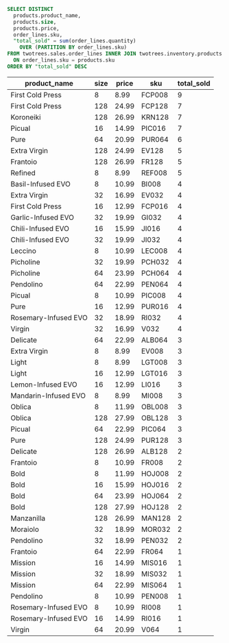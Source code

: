 ``` sql
SELECT DISTINCT
  products.product_name,
  products.size,
  products.price,
  order_lines.sku,
  "total_sold" = sum(order_lines.quantity) 
    OVER (PARTITION BY order_lines.sku)
FROM twotrees.sales.order_lines INNER JOIN twotrees.inventory.products
  ON order_lines.sku = products.sku
ORDER BY "total_sold" DESC
```

|product_name|size|price|sku|total_sold|
|---|---|---|---|---|
|First Cold Press|8|8.99|FCP008|9|
|First Cold Press|128|24.99|FCP128|7|
|Koroneiki|128|26.99|KRN128|7|
|Picual|16|14.99|PIC016|7|
|Pure|64|20.99|PUR064|6|
|Extra Virgin|128|24.99|EV128|5|
|Frantoio|128|26.99|FR128|5|
|Refined|8|8.99|REF008|5|
|Basil-Infused EVO|8|10.99|BI008|4|
|Extra Virgin|32|16.99|EV032|4|
|First Cold Press|16|12.99|FCP016|4|
|Garlic-Infused EVO|32|19.99|GI032|4|
|Chili-Infused EVO|16|15.99|JI016|4|
|Chili-Infused EVO|32|19.99|JI032|4|
|Leccino|8|10.99|LEC008|4|
|Picholine|32|19.99|PCH032|4|
|Picholine|64|23.99|PCH064|4|
|Pendolino|64|22.99|PEN064|4|
|Picual|8|10.99|PIC008|4|
|Pure|16|12.99|PUR016|4|
|Rosemary-Infused EVO|32|18.99|RI032|4|
|Virgin|32|16.99|V032|4|
|Delicate|64|22.99|ALB064|3|
|Extra Virgin|8|8.99|EV008|3|
|Light|8|8.99|LGT008|3|
|Light|16|12.99|LGT016|3|
|Lemon-Infused EVO|16|12.99|LI016|3|
|Mandarin-Infused EVO|8|8.99|MI008|3|
|Oblica|8|11.99|OBL008|3|
|Oblica|128|27.99|OBL128|3|
|Picual|64|22.99|PIC064|3|
|Pure|128|24.99|PUR128|3|
|Delicate|128|26.99|ALB128|2|
|Frantoio|8|10.99|FR008|2|
|Bold|8|11.99|HOJ008|2|
|Bold|16|15.99|HOJ016|2|
|Bold|64|23.99|HOJ064|2|
|Bold|128|27.99|HOJ128|2|
|Manzanilla|128|26.99|MAN128|2|
|Moraiolo|32|18.99|MOR032|2|
|Pendolino|32|18.99|PEN032|2|
|Frantoio|64|22.99|FR064|1|
|Mission|16|14.99|MIS016|1|
|Mission|32|18.99|MIS032|1|
|Mission|64|22.99|MIS064|1|
|Pendolino|8|10.99|PEN008|1|
|Rosemary-Infused EVO|8|10.99|RI008|1|
|Rosemary-Infused EVO|16|14.99|RI016|1|
|Virgin|64|20.99|V064|1|
